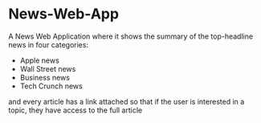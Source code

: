 # News-Web-App
A News Web Application where it shows the summary of the top-headline news in four categories:
- Apple news
- Wall Street news
- Business news
- Tech Crunch news

and every article has a link attached so that if the user is interested in a topic, they have access to the full article
